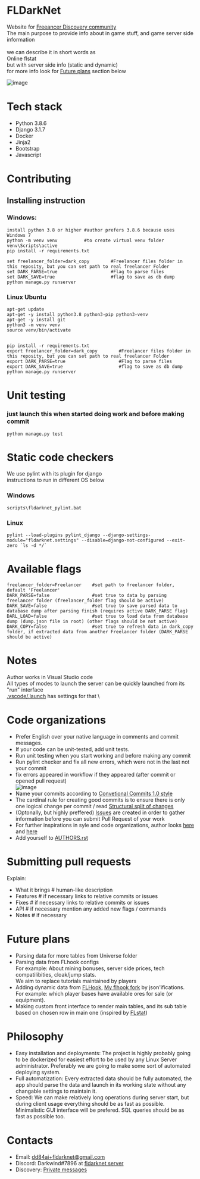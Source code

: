 # FLDarkNet
Website for [Freeancer Discovery community](https://discoverygc.com/forums) \
The main purpose to provide info about in game stuff, and game server side information \
 \
we can describe it in short words as \
Online flstat \
but with server side info (static and dynamic) \
for more info look for [Future plans](https://github.com/dd84ai/fldarknet/blob/main/README.md#philosophy) section below

![image](https://user-images.githubusercontent.com/20555918/113764510-402a8c80-9745-11eb-9365-25a3b67b8212.png)

# Tech stack
* Python 3.8.6
* Django 3.1.7
* Docker
* Jinja2
* Bootstrap
* Javascript

# Contributing
## Installing instruction

### Windows:

```
install python 3.8 or higher #author prefers 3.8.6 because uses Windows 7
python -m venv venv          #to create virtual venv folder
venv\Scripts\active
pip install -r requirements.txt

set freelancer_folder=dark_copy        #Freelancer files folder in this reposity, but you can set path to real freelancer Folder
set DARK_PARSE=true                    #Flag to parse files
set DARK_SAVE=true                     #flag to save as db dump
python manage.py runserver
```

### Linux Ubuntu

```
apt-get update
apt-get -y install python3.8 python3-pip python3-venv
apt-get -y install git
python3 -m venv venv
source venv/bin/activate


pip install -r requirements.txt
export freelancer_folder=dark_copy        #Freelancer files folder in this reposity, but you can set path to real freelancer Folder
export DARK_PARSE=true                    #Flag to parse files
export DARK_SAVE=true                     #flag to save as db dump
python manage.py runserver
```

# Unit testing
### just launch this when started doing work and before making commit
```
python manage.py test
```

# Static code checkers
We use pylint with its plugin for django \
instructions to run in different OS below 
### Windows 
```
scripts\fldarknet_pylint.bat
```

### Linux
```
pylint --load-plugins pylint_django --django-settings-module="fldarknet.settings" --disable=django-not-configured --exit-zero `ls -d */`
```

# Available flags

```
freelancer_folder=Freelancer    #set path to freelancer folder, default 'Freelancer'
DARK_PARSE=false                #set true to data by parsing freelancer folder (freelancer_folder flag should be active)
DARK_SAVE=false                 #set true to save parsed data to database dump after parsing finish (requires active DARK_PARSE flag)
DARL_LOAD=false                 #set true to load data from database dump (dump.json file in root) (other flags should be not active)
DARK_COPY=false                 #set true to refresh data in dark_copy folder, if extracted data from another Freelancer folder (DARK_PARSE should be active)
```

# Notes
Author works in Visual Studio code \
All types of modes to launch the server can be quickly launched from its "run" interface \
[.vscode/.launch](https://github.com/dd84ai/fldarknet/blob/main/.vscode/launch.json) has settings for that \

# Code organizations
* Prefer English over your native language in comments and commit messages.
* If your code can be unit-tested, add unit tests.
* Run unit testing when you start working and before making any commit
* Run pylint checker and fix all new errors, which were not in the last not your commit
* fix errors appeared in workflow if they appeared (after commit or opened pull request) \
![image](https://user-images.githubusercontent.com/20555918/113766107-43267c80-9747-11eb-8945-9d6bed920ad6.png)
* Name your commits according to [Convetional Commits 1.0 style](https://www.conventionalcommits.org/en/v1.0.0/)
* The cardinal rule for creating good commits is to ensure there is only one logical change per commit / read [Structural split of changes](https://wiki.openstack.org/wiki/GitCommitMessages#Structural_split_of_changes)
* (Optonally, but highly preffered) [Issues](https://github.com/dd84ai/fldarknet/issues) are created in order to gather information before you can submit Pull Request of your work
* For further inspirations in syle and code organizations, author looks [here](https://github.com/f213/education-backend) and [here](https://searx.github.io/searx/dev/contribution_guide.html#documentation)
* Add yourself to [AUTHORS.rst](https://github.com/dd84ai/fldarknet/blob/main/AUTHORS.rst)

# Submitting pull requests
Explain:
* What it brings  # human-like description
* Features        # if necessary links to relative commits or issues 
* Fixes           # if necessary links to relative commits or issues
* API             # if necessary mention any added new flags / commands
* Notes           # if necessary

# Future plans
* Parsing data for more tables from Universe folder
* Parsing data from FLhook configs \
For example: About mining bonuses, server side prices, tech compatilibities, cloak/jump stats. \
We aim to replace tutorials maintained by players
* Adding dynamic data from [FLHook](https://github.com/DiscoveryGC/FLHook), [My flhook fork](https://github.com/dd84ai/FLHook) by json'ifications. \
For example: which player bases have available ores for sale (or equipment). 
* Making custom front interface to render main tables, and its sub table based on chosen row in main one (inspired by [FLstat](https://discoverygc.com/forums/showthread.php?tid=115254&pid=1524529#pid1524529))

# Philosophy
* Easy installation and deployments: The project is highly probably going to be dockerized for easiest effort to be used by any Linux Server administrator. Preferably we are going to make some sort of automated deploying system.
* Full automatization: Every extracted data should be fully automated, the app should parse the data and launch in its working state without any changable settings to maintain it.
* Speed: We can make relatively long operations during server start, but during client usage everything should be as fast as possible. Minimalistic GUI interface will be prefered. SQL queries should be as fast as possible too.

# Contacts
* Email: dd84ai+fldarknet@gmail.com
* Discord: Darkwind#7896 at [fldarknet server](https://discord.gg/KTUcZyv98q)
* Discovery: [Private messages](https://discoverygc.com/forums/member.php?action=profile)

